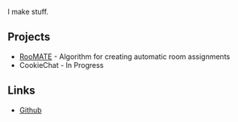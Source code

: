 I make stuff.
## Projects 
* [RooMATE](https://deadpumpkin43.github.io/RooMATE/) - Algorithm for creating automatic room assignments
* CookieChat - In Progress

## Links
* [Github](https://github.com/DeadPumpkin43)
